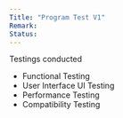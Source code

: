 ```yaml
---
Title: "Program Test V1"
Remark:
Status:
---
```


Testings conducted

- Functional Testing
- User Interface UI Testing
- Performance Testing
- Compatibility Testing